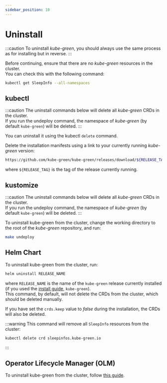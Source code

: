 ```yaml
---
sidebar_position: 10
---
```


# Uninstall

:::caution
To uninstall *kube-green*, you should always use the same process as for installing but in reverse.
:::

Before continuing, ensure that there are no *kube-green* resources in the cluster.  
You can check this with the following command:

```sh
kubectl get SleepInfo --all-namespaces
```

## kubectl

:::caution
The uninstall commands below will delete all *kube-green* CRDs in the cluster.  
If you run the undeploy command, the namespace of *kube-green* (by default `kube-green`) will be deleted.
:::

You can uninstall it using the kubectl `delete` command.

Delete the installation manifests using a link to your currently running *kube-green* version:

```sh
https://github.com/kube-green/kube-green/releases/download/${RELEASE_TAG}/kube-green.yaml
```

where `${RELEASE_TAG}` is the tag of the release currently running.

## kustomize

:::caution
The uninstall commands below will delete all *kube-green* CRDs in the cluster.  
If you run the undeploy command, the namespace of *kube-green* (by default `kube-green`) will be deleted.
:::

To uninstall kube-green from the cluster, change the working directory to the root of the *kube-green* repository, and run:

```bash
make undeploy
```

## Helm Chart

To uninstall kube-green from the cluster, run:

```sh
helm uninstall RELEASE_NAME
```

where `RELEASE_NAME` is the name of the `kube-green` release currently installed (if you used the [install guide](./install.md#helm-chart), `kube-green`).  
This command, by default, will not delete the CRDs from the cluster, which should be deleted manually.

If you have set the `crds.keep` value to *false* during the installation, the CRDs will also be deleted.

:::warning
This command will remove all `SleepInfo` resources from the cluster:

```sh
kubectl delete crd sleepinfos.kube-green.io
```

:::

## Operator Lifecycle Manager (OLM)

To uninstall kube-green from the cluster, follow [this guide](https://olm.operatorframework.io/docs/tasks/uninstall-operator/).
